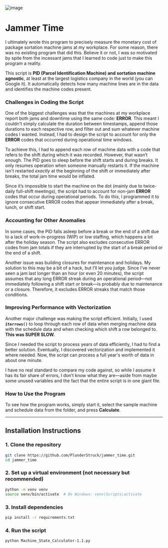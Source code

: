 ![image](https://github.com/user-attachments/assets/fb9c17cb-e433-411a-9497-6d1a7b4af1eb)
# Jammer Time

I ultimately wrote this program to precisely measure the monetary cost of package sortation machine jams at my workplace. For some reason, there was no existing program that did this. Believe it or not, I was so motivated by spite from the incessant jams that I learned to code just to make this program a reality.  

This script is **PID (Parcel Identification Machine) and sortation machine agnostic**, at least at the largest logistics company in the world (you can Google it). It automatically detects how many machine lines are in the data and identifies the machine codes present.  

### **Challenges in Coding the Script**  

One of the biggest challenges was that the machines at my workplace report both jams and downtime using the same code: **ERROR**. This meant I couldn't simply calculate the duration between timestamps, append those durations to each respective row, and filter out and sum whatever machine codes I wanted. Instead, I had to design the script to account for only the **ERROR** codes that occurred during operational time windows.  

To achieve this, I had to append each row of machine data with a code that refers to the shift during which it was recorded. However, that wasn’t enough. The PID goes to sleep before the shift starts and during breaks. It only resumes operation when someone manually restarts it. If the machine isn't restarted *exactly* at the beginning of the shift or immediately after breaks, the total jam time would be inflated.  

Since it’s impossible to start the machine on the dot (mainly due to twice-daily full-shift meetings), the script had to account for non-jam **ERROR** codes that occur during operational periods. To do this, I programmed it to ignore consecutive ERROR codes that appear immediately after a break, lunch, or shift start.  

### **Accounting for Other Anomalies**  

In some cases, the PID falls asleep before a break or the end of a shift due to a lack of work-in-progress (WIP) or low staffing, which happens a lot after the holiday season. The script also excludes consecutive ERROR codes from jam totals if they are interrupted by the start of a break period or the end of a shift.  

Another issue was building closures for maintenance and holidays. My solution to this may be a bit of a hack, but I’ll let you judge. Since I’ve never seen a jam last longer than an hour (or even 20 minutes), the script assumes that any long ERROR streak during an operational period—not immediately following a shift start or break—is probably due to maintenance or a closure. Therefore, it excludes ERROR streaks that match those conditions.  

### **Improving Performance with Vectorization**  

Another major challenge was making the script efficient. Initially, I used **`iterrows()`** to loop through each row of data when merging machine data with the schedule data and when checking which shift a row belonged to. **This was SUPER SLOW.**  

Since I needed the script to process years of data efficiently, I had to find a better solution. Eventually, I discovered vectorization and implemented it where needed. Now, the script can process a full year's worth of data in about one minute.  

I have no real standard to compare my code against, so while I assume it has its fair share of errors, I don’t know what they are—aside from maybe some unused variables and the fact that the entire script is in one giant file.  

### **How to Use the Program**  

To see how the program works, simply start it, select the sample machine and schedule data from the folder, and press **Calculate**.  

---

## Installation Instructions

### **1. Clone the repository**

```sh
git clone https://github.com/PlunderStruck/jammer_time.git
cd jammer_time
```

### **2. Set up a virtual environment (not necessary but recommended)**

```sh
python -m venv venv
source venv/bin/activate  # On Windows: venv\Scripts\activate
```

### **3. Install dependencies**

```sh
pip install -r requirements.txt
```

### **4. Run the script**

```sh
python Machine_State_Calculator-1.1.py
```
